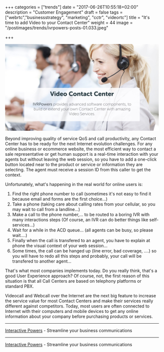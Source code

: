 +++
categories = ["trends"]
date = "2017-06-26T10:55:18+02:00"
description = "Customer Engagement"
draft = false
tags = ["webrtc","businessstrategy", "marketing", "cctr", "videortc"]
title = "It's time to add Video to your Contact Center"
weight = 44
image = "/postimages/trends/ivrpowers-posts-01.033.jpeg"

+++

![Man holding a phone](/postimages/trends/ivrpowers-posts-01.032.jpeg)

Beyond improving quality of service QoS and call productivity, any Contact Center has to be ready for the next Internet evolution challenges. For any online business or ecommerce website, the most efficient way to contact a sale representative or get human support is a real-time interaction with your agents but without leaving the web session, so you have to add a one-click button located near to the product or service or information they are selecting. The agent must receive a session ID from this caller to get the context.

Unfortunately, what's happening in the real world for online users is:

1. Find the right phone number to call (sometimes it's not easy to find it because email and forms are the first choice…)
2. Take a phone (taking care about calling rates from your cellular, so you may wait to call from a landline…)
3. Make a call to the phone number,… to be routed to a boring IVR with many interactions steps (Of course, an IVR can do better things like self-services…)
4. Wait for a while in the ACD queue… (all agents can be busy, so please wait….)
5. Finally when the call is transfered to an agent,  you have to explain at phone the visual context of your web session… 
6. Some times, the call can be hanged up (line error, bad coverage, ….) so you will have to redo all this steps and probably, your call will be transfered to another agent…

That's what most companies implements today. Do you really think, that's a good User Experience approach? Of course, not, the first reason of this situation is that all Call Centers are based on telephony platforms or standard PBX. 

Videocall and Webcall over the Internet are the next big feature to increase the service value for most Contact Centers and make their services really different against competitors. Today, most users are often connected to Internet with their computers and mobile devices to get any online information about your company before purchasing products or services.

---
[Interactive Powers](http://www.ivrpowers.com/) - Streamline your business communications

---
[Interactive Powers](http://www.ivrpowers.com/) - Streamline your business communications

